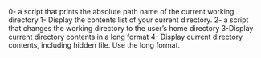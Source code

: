 0- a script that prints the absolute path name of the current working directory
1- Display the contents list of your current directory.
2- a script that changes the working directory to the user’s home directory
3-Display current directory contents in a long format
4- Display current directory contents, including hidden file. Use the long format.
